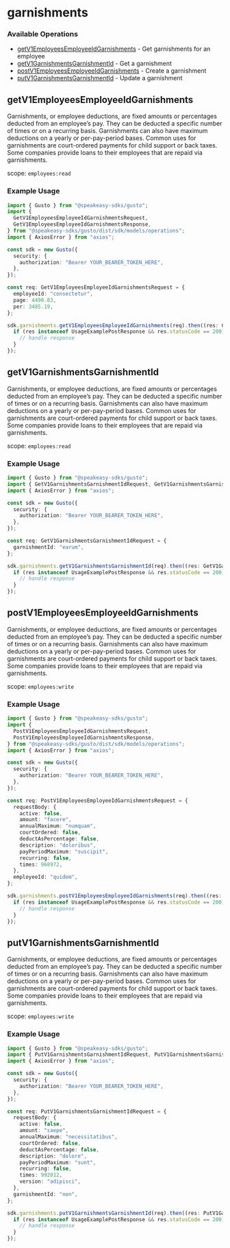 # garnishments

### Available Operations

* [getV1EmployeesEmployeeIdGarnishments](#getv1employeesemployeeidgarnishments) - Get garnishments for an employee
* [getV1GarnishmentsGarnishmentId](#getv1garnishmentsgarnishmentid) - Get a garnishment
* [postV1EmployeesEmployeeIdGarnishments](#postv1employeesemployeeidgarnishments) - Create a garnishment
* [putV1GarnishmentsGarnishmentId](#putv1garnishmentsgarnishmentid) - Update a garnishment

## getV1EmployeesEmployeeIdGarnishments

Garnishments, or employee deductions, are fixed amounts or percentages deducted from an employee’s pay. They can be deducted a specific number of times or on a recurring basis. Garnishments can also have maximum deductions on a yearly or per-pay-period bases. Common uses for garnishments are court-ordered payments for child support or back taxes. Some companies provide loans to their employees that are repaid via garnishments.

scope: `employees:read`

### Example Usage

```typescript
import { Gusto } from "@speakeasy-sdks/gusto";
import {
  GetV1EmployeesEmployeeIdGarnishmentsRequest,
  GetV1EmployeesEmployeeIdGarnishmentsResponse,
} from "@speakeasy-sdks/gusto/dist/sdk/models/operations";
import { AxiosError } from "axios";

const sdk = new Gusto({
  security: {
    authorization: "Bearer YOUR_BEARER_TOKEN_HERE",
  },
});

const req: GetV1EmployeesEmployeeIdGarnishmentsRequest = {
  employeeId: "consectetur",
  page: 4490.83,
  per: 3485.19,
};

sdk.garnishments.getV1EmployeesEmployeeIdGarnishments(req).then((res: GetV1EmployeesEmployeeIdGarnishmentsResponse | AxiosError) => {
  if (res instanceof UsageExamplePostResponse && res.statusCode == 200) {
    // handle response
  }
});
```

## getV1GarnishmentsGarnishmentId

Garnishments, or employee deductions, are fixed amounts or percentages deducted from an employee’s pay. They can be deducted a specific number of times or on a recurring basis. Garnishments can also have maximum deductions on a yearly or per-pay-period bases. Common uses for garnishments are court-ordered payments for child support or back taxes. Some companies provide loans to their employees that are repaid via garnishments.

scope: `employees:read`

### Example Usage

```typescript
import { Gusto } from "@speakeasy-sdks/gusto";
import { GetV1GarnishmentsGarnishmentIdRequest, GetV1GarnishmentsGarnishmentIdResponse } from "@speakeasy-sdks/gusto/dist/sdk/models/operations";
import { AxiosError } from "axios";

const sdk = new Gusto({
  security: {
    authorization: "Bearer YOUR_BEARER_TOKEN_HERE",
  },
});

const req: GetV1GarnishmentsGarnishmentIdRequest = {
  garnishmentId: "earum",
};

sdk.garnishments.getV1GarnishmentsGarnishmentId(req).then((res: GetV1GarnishmentsGarnishmentIdResponse | AxiosError) => {
  if (res instanceof UsageExamplePostResponse && res.statusCode == 200) {
    // handle response
  }
});
```

## postV1EmployeesEmployeeIdGarnishments

Garnishments, or employee deductions, are fixed amounts or percentages deducted from an employee’s pay. They can be deducted a specific number of times or on a recurring basis. Garnishments can also have maximum deductions on a yearly or per-pay-period bases. Common uses for garnishments are court-ordered payments for child support or back taxes. Some companies provide loans to their employees that are repaid via garnishments.

scope: `employees:write`

### Example Usage

```typescript
import { Gusto } from "@speakeasy-sdks/gusto";
import {
  PostV1EmployeesEmployeeIdGarnishmentsRequest,
  PostV1EmployeesEmployeeIdGarnishmentsResponse,
} from "@speakeasy-sdks/gusto/dist/sdk/models/operations";
import { AxiosError } from "axios";

const sdk = new Gusto({
  security: {
    authorization: "Bearer YOUR_BEARER_TOKEN_HERE",
  },
});

const req: PostV1EmployeesEmployeeIdGarnishmentsRequest = {
  requestBody: {
    active: false,
    amount: "facere",
    annualMaximum: "numquam",
    courtOrdered: false,
    deductAsPercentage: false,
    description: "doloribus",
    payPeriodMaximum: "suscipit",
    recurring: false,
    times: 968972,
  },
  employeeId: "quidem",
};

sdk.garnishments.postV1EmployeesEmployeeIdGarnishments(req).then((res: PostV1EmployeesEmployeeIdGarnishmentsResponse | AxiosError) => {
  if (res instanceof UsageExamplePostResponse && res.statusCode == 200) {
    // handle response
  }
});
```

## putV1GarnishmentsGarnishmentId

Garnishments, or employee deductions, are fixed amounts or percentages deducted from an employee’s pay. They can be deducted a specific number of times or on a recurring basis. Garnishments can also have maximum deductions on a yearly or per-pay-period bases. Common uses for garnishments are court-ordered payments for child support or back taxes. Some companies provide loans to their employees that are repaid via garnishments.

scope: `employees:write`

### Example Usage

```typescript
import { Gusto } from "@speakeasy-sdks/gusto";
import { PutV1GarnishmentsGarnishmentIdRequest, PutV1GarnishmentsGarnishmentIdResponse } from "@speakeasy-sdks/gusto/dist/sdk/models/operations";
import { AxiosError } from "axios";

const sdk = new Gusto({
  security: {
    authorization: "Bearer YOUR_BEARER_TOKEN_HERE",
  },
});

const req: PutV1GarnishmentsGarnishmentIdRequest = {
  requestBody: {
    active: false,
    amount: "saepe",
    annualMaximum: "necessitatibus",
    courtOrdered: false,
    deductAsPercentage: false,
    description: "dolore",
    payPeriodMaximum: "sunt",
    recurring: false,
    times: 992012,
    version: "adipisci",
  },
  garnishmentId: "non",
};

sdk.garnishments.putV1GarnishmentsGarnishmentId(req).then((res: PutV1GarnishmentsGarnishmentIdResponse | AxiosError) => {
  if (res instanceof UsageExamplePostResponse && res.statusCode == 200) {
    // handle response
  }
});
```
